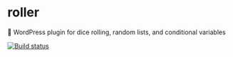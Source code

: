 # roller
🎲 WordPress plugin for dice rolling, random lists, and conditional variables

[![Build status](https://api.travis-ci.org/scotchfield/roller.svg?branch=master)](https://travis-ci.org/scotchfield/roller)